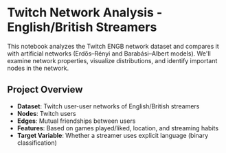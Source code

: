 # Twitch Network Analysis - English/British Streamers

This notebook analyzes the Twitch ENGB network dataset and compares it with artificial networks (Erdős–Rényi and Barabási–Albert models). We'll examine network properties, visualize distributions, and identify important nodes in the network.

## Project Overview

- **Dataset**: Twitch user-user networks of English/British streamers
- **Nodes**: Twitch users
- **Edges**: Mutual friendships between users
- **Features**: Based on games played/liked, location, and streaming habits
- **Target Variable**: Whether a streamer uses explicit language (binary classification)
